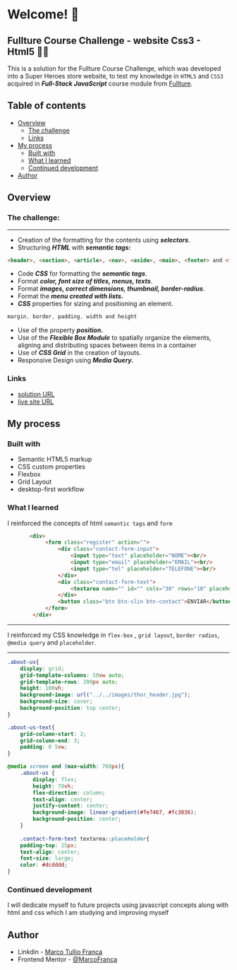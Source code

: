 # Welcome! 👋

## Fullture Course Challenge - website Css3 - Html5 🚀🚀

This is a solution for the Fullture Course Challenge, which was developed into a Super Heroes store website, to test my knowledge in `HTML5` and `CSS3` acquired in
_**Full-Stack JavaScript**_ course module from [Fullture](https://www.fullture.com/dev-full-stack/ "link to fullture website").

## Table of contents
- [Overview](#overview)
  - [The challenge](#the-challenge)
  - [Links](#links)
- [My process](#my-process)
  - [Built with](#built-with)
  - [What I learned](#what-i-learned)
  - [Continued development](#continued-development)
- [Author](#author)
##

## Overview

### The challenge:
---

- Creation of the formatting for the contents using _**selectors**_.
- Structuring _**HTML**_ with _**semantic tags:**_
```html
<header>, <section>, <article>, <nav>, <aside>, <main>, <footer> and <figure>
```
- Code _**CSS**_ for formatting the _**semantic tags**_.
- Format _**color, font size of titles, menus, texts**_.
- Format _**images, correct dimensions, thumbnail, border-radius**_.
- Format the _**menu created with lists.**_
- _**CSS**_ properties for sizing and positioning an element.
``` css
margin, border, padding, width and height
```
- Use of the property _**position.**_
- Use of the _**Flexible Box Module**_ to spatially organize the elements, aligning and distributing spaces
between items in a container
- Use of _**CSS Grid**_ in the creation of layouts.
- Responsive Design using _**Media Query.**_

### Links

- [solution URL](https://github.com/MarcoFranca/DesafioFulltureSite.git)
- [live site URL](https://marcofranca.github.io/DesafioFulltureSite/)

## My process

### Built with

- Semantic HTML5 markup
- CSS custom properties
- Flexbox
- Grid Layout
- desktop-first workflow

### What I learned

I reinforced the concepts of html `semantic tags` and `form`

```html
       <div>
            <form class="register" action="">
                <div class="contact-form-input">
                    <input type="text" placeholder="NOME"><br/>
                    <input type="email" placeholder="EMAIL"><br/>
                    <input type="tel" placeholder="TELEFONE"><br/>
                </div>
                <div class="contact-form-text">
                    <textarea name="" id="" cols="30" rows="10" placeholder="Como podemos ajuda-lo?"></textarea>
                </div>
                <button class="btn btn-slin btn-contact">ENVIAR</button>
            </form>
        </div>
  ```
---
I reinforced my CSS knowledge in `flex-box` , `grid layout`, `border radios`, `@media query` and `placeholder`.

---
```css
.about-us{
    display: grid;
    grid-template-columns: 50vw auto;
    grid-template-rows: 200px auto;
    height: 100vh;
    background-image: url("../../images/thor_header.jpg");
    background-size: cover;
    background-position: top center;
}

.about-us-text{
    grid-column-start: 2;
    grid-column-end: 3;
    padding: 0 5vw;
}
```

```css
@media screen and (max-width: 768px){
    .about-us {
        display: flex;
        height: 70vh;
        flex-direction: column;
        text-align: center;
        justify-content: center;
        background-image: linear-gradient(#fe7467, #fc3836);
        background-position: center;
    }
    
    .contact-form-text textarea::placeholder{
    padding-top: 15px;
    text-align: center;
    font-size: large;
    color: #dcdddd;
}
```

### Continued development

I will dedicate myself to future projects using javascript concepts along with html and css which I am studying and improving myself


## Author

- Linkdin - [Marco Tullio Franca](https://www.linkedin.com/in/marco-franca/)
- Frontend Mentor - [@MarcoFranca](https://www.frontendmentor.io/profile/MarcoFranca)

